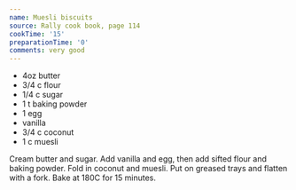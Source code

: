 ```yaml
---
name: Muesli biscuits
source: Rally cook book, page 114
cookTime: '15'
preparationTime: '0'
comments: very good
---
```


* 4oz butter
* 3/4 c flour
* 1/4 c sugar
* 1 t baking powder
* 1 egg
* vanilla
* 3/4 c coconut
* 1 c muesli

Cream butter and sugar.  Add vanilla and egg, then add sifted flour and baking powder.  Fold in coconut and muesli. Put on greased trays and flatten with a fork.  Bake at 180C for 15 minutes.

